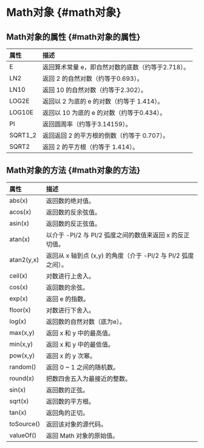 # Math对象 {#math对象}

## Math对象的属性 {#math对象的属性}

| 属性 | 描述 |
| :--- | :--- |
| E | 返回算术常量 e，即自然对数的底数（约等于2.718）。 |
| LN2 | 返回 2 的自然对数（约等于0.693）。 |
| LN10 | 返回 10 的自然对数（约等于2.302）。 |
| LOG2E | 返回以 2 为底的 e 的对数（约等于 1.414）。 |
| LOG10E | 返回以 10 为底的 e 的对数（约等于0.434）。 |
| PI | 返回圆周率（约等于3.14159）。 |
| SQRT1\_2 | 返回返回 2 的平方根的倒数（约等于 0.707）。 |
| SQRT2 | 返回 2 的平方根（约等于 1.414）。 |

## Math对象的方法 {#math对象的方法}

| 属性 | 描述 |
| :--- | :--- |
| abs\(x\) | 返回数的绝对值。 |
| acos\(x\) | 返回数的反余弦值。 |
| asin\(x\) | 返回数的反正弦值。 |
| atan\(x\) | 以介于 -PI/2 与 PI/2 弧度之间的数值来返回 x 的反正切值。 |
| atan2\(y,x\) | 返回从 x 轴到点 \(x,y\) 的角度（介于 -PI/2 与 PI/2 弧度之间）。 |
| ceil\(x\) | 对数进行上舍入。 |
| cos\(x\) | 返回数的余弦。 |
| exp\(x\) | 返回 e 的指数。 |
| floor\(x\) | 对数进行下舍入。 |
| log\(x\) | 返回数的自然对数（底为e）。 |
| max\(x,y\) | 返回 x 和 y 中的最高值。 |
| min\(x,y\) | 返回 x 和 y 中的最低值。 |
| pow\(x,y\) | 返回 x 的 y 次幂。 |
| random\(\) | 返回 0 ~ 1 之间的随机数。 |
| round\(x\) | 把数四舍五入为最接近的整数。 |
| sin\(x\) | 返回数的正弦。 |
| sqrt\(x\) | 返回数的平方根。 |
| tan\(x\) | 返回角的正切。 |
| toSource\(\) | 返回该对象的源代码。 |
| valueOf\(\) | 返回 Math 对象的原始值。 |



